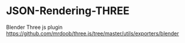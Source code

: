 # JSON-Rendering-THREE

Blender Three js plugin
https://github.com/mrdoob/three.js/tree/master/utils/exporters/blender

